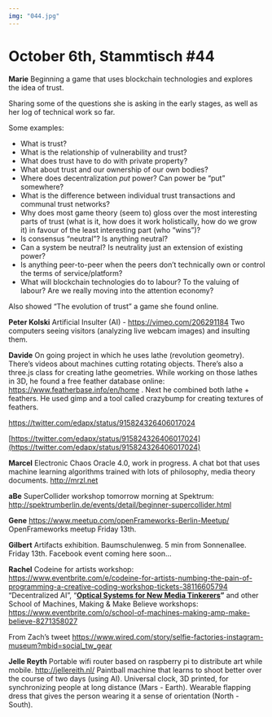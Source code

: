 ```yaml
---
img: "044.jpg"
---
```


# **October 6th, Stammtisch #44**

**Marie**
Beginning a game that uses blockchain technologies and explores the idea of trust. 

Sharing some of the questions she is asking in the early stages, as well as her log of technical work so far.

Some examples:


- What is trust? 
- What is the relationship of vulnerability and trust? 
- What does trust have to do with private property? 
- What about trust and our ownership of our own bodies?
- Where does decentralization *put* power? Can power be “put” somewhere?
- What is the difference between individual trust transactions and communal trust networks?
- Why does most game theory (seem to) gloss over the most interesting parts of trust (what is it, how does it work holistically, how do we grow it) in favour of the least interesting part (who “wins”)?
- Is consensus “neutral”? Is anything neutral?
- Can a system be neutral? Is neutrality just an extension of existing power?
- Is anything peer-to-peer when the peers don’t technically own or control the terms of service/platform?
- What will blockchain technologies do to labour? To the valuing of labour? Are we really moving into the attention economy?

Also showed “The evolution of trust” a game she found online.

**Peter Kolski**
Artificial Insulter (AI) - https://vimeo.com/206291184
Two computers seeing visitors (analyzing live webcam images) and insulting them.

**Davide**
On going project in which he uses lathe (revolution geometry). There’s videos about machines cutting rotating objects. There’s also a three.js class for creating lathe geometries. While working on those lathes in 3D, he found a free feather database online: https://www.featherbase.info/en/home . Next he combined both lathe + feathers.
He used gimp and a tool called crazybump for creating textures of feathers.

https://twitter.com/edapx/status/915824326406017024


[https://twitter.com/edapx/status/915824326406017024](https://twitter.com/edapx/status/915824326406017024)

**Marcel**
Electronic Chaos Oracle 4.0, work in progress. A chat bot that uses machine learning algorithms trained with lots of philosophy, media theory documents. http://mrzl.net

**aBe**
SuperCollider workshop tomorrow morning at Spektrum: http://spektrumberlin.de/events/detail/beginner-supercollider.html 

**Gene**
https://www.meetup.com/openFrameworks-Berlin-Meetup/ OpenFrameworks meetup Friday 13th.

**Gilbert**
Artifacts exhibition. Baumschulenweg. 5 min from Sonnenallee. Friday 13th. Facebook event coming here soon…

**Rachel**
Codeine for artists workshop: https://www.eventbrite.com/e/codeine-for-artists-numbing-the-pain-of-programming-a-creative-coding-workshop-tickets-38116605794
“Decentralized AI”, “[**Optical Systems for New Media Tinkerers**](https://www.eventbrite.com/e/optical-systems-for-new-media-tinkerers-tickets-38145613557)**”** and other School of Machines, Making & Make Believe workshops: https://www.eventbrite.com/o/school-of-machines-making-amp-make-believe-8271358027

From Zach’s tweet
https://www.wired.com/story/selfie-factories-instagram-museum?mbid=social_tw_gear

**Jelle Reyth**
Portable wifi router based on raspberry pi to distribute art while mobile.
http://jellereith.nl/ Paintball machine that learns to shoot better over the course of two days (using AI).
Universal clock, 3D printed, for synchronizing people at long distance (Mars - Earth).
Wearable flapping dress that gives the person wearing it a sense of orientation (North - South).


